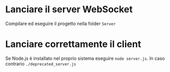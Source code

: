 # Lanciare il server WebSocket

Compilare ed eseguire il progetto nella folder `Server`

# Lanciare correttamente il client

Se Node.js è installato nel proprio sistema eseguire `node server.js`. In caso contrario `./deprecated_server.js`

